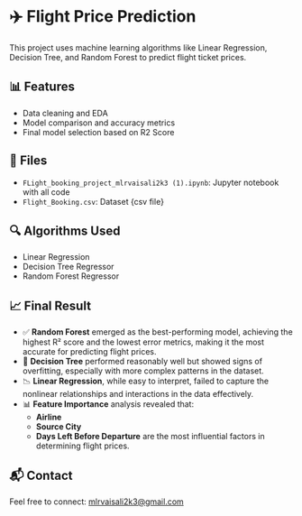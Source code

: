 # ✈️ Flight Price Prediction

This project uses machine learning algorithms like Linear Regression, Decision Tree, and Random Forest to predict flight ticket prices.

## 📊 Features
- Data cleaning and EDA
- Model comparison and accuracy metrics
- Final model selection based on R2 Score

## 📁 Files
- `FLight_booking_project_mlrvaisali2k3 (1).ipynb`: Jupyter notebook with all code
- `Flight_Booking.csv`: Dataset {csv file}

## 🔍 Algorithms Used
- Linear Regression
- Decision Tree Regressor
- Random Forest Regressor

## 📈 Final Result

- ✅ **Random Forest** emerged as the best-performing model, achieving the highest R² score and the lowest error metrics, making it the most accurate for predicting flight prices.
- 🌳 **Decision Tree** performed reasonably well but showed signs of overfitting, especially with more complex patterns in the dataset.
- 📉 **Linear Regression**, while easy to interpret, failed to capture the nonlinear relationships and interactions in the data effectively.
- 📊 **Feature Importance** analysis revealed that:
  - **Airline**
  - **Source City**
  - **Days Left Before Departure**
  are the most influential factors in determining flight prices.


## 📬 Contact
Feel free to connect: mlrvaisali2k3@gmail.com

